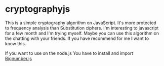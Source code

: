 # cryptographyjs
This is a simple cryptography algorithm on JavaScript. It's more protected to frequency analysis than Substitution ciphers.
I'm interesting to javascript for a few month and I'm trying myself. Maybe you can use this algorithm on the chatting with your friends. If you have recommend for me I want to know this.

If you want to use on the node.js You have to install and import <a href="https://github.com/MikeMcl/bignumber.js/">Bignumber.js</a>
